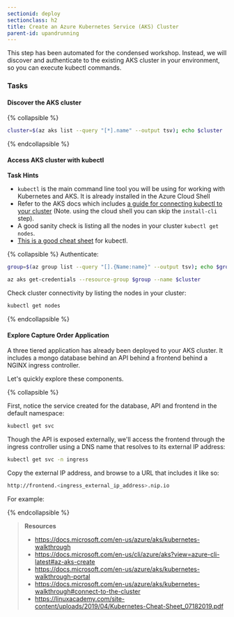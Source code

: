 ```yaml
---
sectionid: deploy
sectionclass: h2
title: Create an Azure Kubernetes Service (AKS) Cluster
parent-id: upandrunning
---
```


This step has been automated for the condensed workshop. Instead, we will discover and authenticate to the existing AKS cluster in your environment, so you can execute kubectl commands.

### Tasks

#### Discover the AKS cluster

{% collapsible %}

```sh
cluster=$(az aks list --query "[*].name" --output tsv); echo $cluster
```

{% endcollapsible %}

#### Access AKS cluster with kubectl

**Task Hints**
* `kubectl` is the main command line tool you will be using for working with Kubernetes and AKS. It is already installed in the Azure Cloud Shell
* Refer to the AKS docs which includes [a guide for connecting kubectl to your cluster](https://docs.microsoft.com/en-us/azure/aks/kubernetes-walkthrough#connect-to-the-cluster) (Note. using the cloud shell you can skip the `install-cli` step).
* A good sanity check is listing all the nodes in your cluster `kubectl get nodes`.
* [This is a good cheat sheet](https://linuxacademy.com/site-content/uploads/2019/04/Kubernetes-Cheat-Sheet_07182019.pdf) for kubectl.

{% collapsible %}
Authenticate:

```sh
group=$(az group list --query "[].{Name:name}" --output tsv); echo $group

az aks get-credentials --resource-group $group --name $cluster
```

Check cluster connectivity by listing the nodes in your cluster:

```sh
kubectl get nodes
```
{% endcollapsible %}

#### Explore Capture Order Application

A three tiered application has already been deployed to your AKS cluster. It includes a mongo database behind an API behind a frontend behind a NGINX ingress controller.

Let's quickly explore these components.

{% collapsible %}

First, notice the service created for the database, API and frontend in the default namespace:

```sh
kubectl get svc
```

Though the API is exposed externally, we'll access the frontend through the ingress controller using a DNS name that resolves to its external IP address:

```sh
kubectl get svc -n ingress
```

Copy the external IP address, and browse to a URL that includes it like so:

```sh
http://frontend.<ingress_external_ip_address>.nip.io
```

For example:


{% endcollapsible %}

> **Resources**
>
> * <https://docs.microsoft.com/en-us/azure/aks/kubernetes-walkthrough>
> * <https://docs.microsoft.com/en-us/cli/azure/aks?view=azure-cli-latest#az-aks-create>
> * <https://docs.microsoft.com/en-us/azure/aks/kubernetes-walkthrough-portal>
> * <https://docs.microsoft.com/en-us/azure/aks/kubernetes-walkthrough#connect-to-the-cluster>
> * <https://linuxacademy.com/site-content/uploads/2019/04/Kubernetes-Cheat-Sheet_07182019.pdf>
